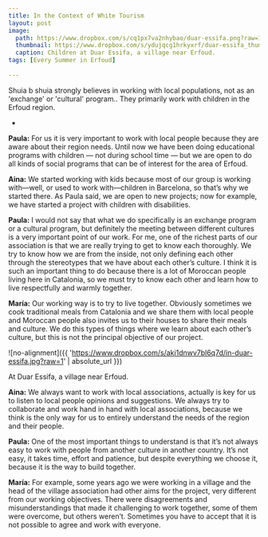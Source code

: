 ```yaml
---
title: In the Context of White Tourism
layout: post
image: 
  path: https://www.dropbox.com/s/cq1px7va2nhybao/duar-essifa.png?raw=1
  thumbnail: https://www.dropbox.com/s/ydujqcg1hrkyxrf/duar-essifa_thumbnail.png?raw=1
  caption: Children at Duar Essifa, a village near Erfoud.
tags: [Every Summer in Erfoud]
    
---
```


Shuia b shuia strongly believes in working with local populations, not as an 'exchange' or 'cultural' program.. They primarily work with children in the Erfoud region. 

<!--more-->

-

**Paula:** For us it is very important to work with local people because they are aware about their region needs. Until now we have been doing educational programs with children — not during school time — but we are open to do all kinds of social programs that can be of interest for the area of Erfoud. 

**Aina:** We started working with kids because most of our group is working with—well, or used to work with—children in Barcelona, so that’s why we started there. As Paula said, we are open to new projects; now for example, we have started a project with children with disabilities.

**Paula:** I would not say that what we do specifically is an exchange program or a cultural program, but definitely the meeting between different cultures is a very important point of our work. For me, one of the richest parts of our association is that we are really trying to get to know each thoroughly. We try to know how we are from the inside, not only defining each other through the stereotypes that we have about each other’s culture. I think it is such an important thing to do because there is a lot of Moroccan people living here in Catalonia, so we must try to know each other and learn how to live respectfully and warmly together.

**María:** Our working way is to try to live together. Obviously sometimes we cook traditional meals from Catalonia and we share them with local people and Moroccan people also invites us to their houses to share their meals and culture. We do this types of things where we learn about each other’s culture, but this is not the principal objective of our project.

![no-alignment]({{ 'https://www.dropbox.com/s/aki1dnwv7bl6q7d/in-duar-essifa.jpg?raw=1' | absolute_url }})
  <figcaption>At Duar Essifa, a village near Erfoud.</figcaption>

**Aina:** We always want to work with local associations, actually is key for us to listen to local people opinions and suggestions. We always try to collaborate and work hand in hand with local associations, because we think is the only way for us to entirely understand the needs of the region and their people.

**Paula:** One of the most important things to understand is that it’s not always easy to work with people from another culture in another country. It’s not easy, it takes time, effort and patience, but despite everything we choose it, because it is the way to build together. 

**María:** For example, some years ago we were working in a village and the head of the village association had other aims for the project, very different from our working objectives. There were disagreements and misunderstandings that made it challenging to work together, some of them were overcome, but others weren’t. Sometimes you have to accept that it is not possible to agree and work with everyone.
